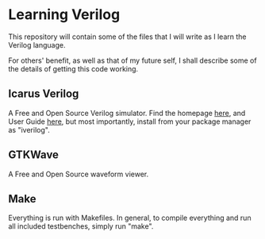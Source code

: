 
Learning Verilog
================

This repository will contain some of the files that I will write as I learn the Verilog language.

For others' benefit, as well as that of my future self,
I shall describe some of the details of getting this code working.

Icarus Verilog
--------------

A Free and Open Source Verilog simulator.
Find the homepage [here](http://iverilog.icarus.com/page), 
and User Guide [here](https://iverilog.fandom.com/wiki/User_Guide),
but most importantly, install from your package manager as "iverilog".

GTKWave
-------

A Free and Open Source waveform viewer.

Make
----

Everything is run with Makefiles.
In general, to compile everything and run all included testbenches, simply run "make".

